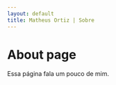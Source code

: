 ```yaml
---
layout: default
title: Matheus Ortiz | Sobre
---
```

# About page

Essa página fala um pouco de mim.